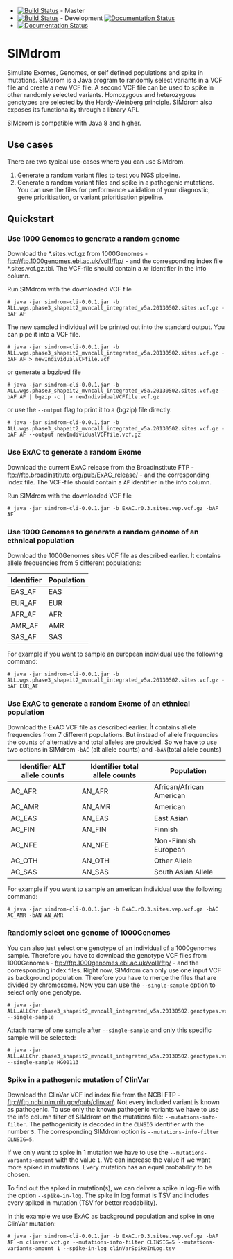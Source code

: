 * [![Build Status](https://travis-ci.org/visze/simdrom.svg?branch=master)](https://travis-ci.org/visze/simdrom) - Master 
* [![Build Status](https://travis-ci.org/visze/simdrom.svg?branch=development)](https://travis-ci.org/visze/simdrom) - Development
[![Documentation Status](https://readthedocs.org/projects/simdrom/badge/?version=latest)](http://simdrom.readthedocs.io/en/latest/?badge=latest)
* [![Documentation Status](https://readthedocs.org/projects/simdrom/badge/?version=development)](http://simdrom.readthedocs.io/en/latest/?badge=development)

# SIMdrom

Simulate Exomes, Genomes, or self defined populations and spike in mutations. SIMdrom is a Java program to randomly select variants in a VCF file and create a new VCF file. A second VCF file can be used to spike in other randomly selected variants. Homozygous and heterozygous genotypes are selected by the Hardy-Weinberg principle. SIMdrom also exposes its functionality through a library API.

SIMdrom is compatible with Java 8 and higher.

## Use cases

There are two typical use-cases where you can use SIMdrom. 

1. Generate a random variant files to test you NGS pipeline.
2. Generate a random variant files and spike in a pathogenic mutations. You can use the files for performance validation of your diagnostic, gene prioritisation, or variant prioritisation pipeline.   
 

## Quickstart

### Use 1000 Genomes to generate a random genome

Download the *.sites.vcf.gz from 1000Genomes - ftp://ftp.1000genomes.ebi.ac.uk/vol1/ftp/ - and the corresponding index file *.sites.vcf.gz.tbi. The VCF-file should contain a `AF` identifier in the info column.

Run SIMdrom with the downloaded VCF file
```
# java -jar simdrom-cli-0.0.1.jar -b ALL.wgs.phase3_shapeit2_mvncall_integrated_v5a.20130502.sites.vcf.gz -bAF AF
```
The new sampled individual will be printed out into the standard output. You can pipe it into a VCF file.
 ```
# java -jar simdrom-cli-0.0.1.jar -b ALL.wgs.phase3_shapeit2_mvncall_integrated_v5a.20130502.sites.vcf.gz -bAF AF > newIndividualVCFfile.vcf
```
or generate a bgziped file
```
# java -jar simdrom-cli-0.0.1.jar -b ALL.wgs.phase3_shapeit2_mvncall_integrated_v5a.20130502.sites.vcf.gz -bAF AF | bgzip -c | > newIndividualVCFfile.vcf.gz
```
or use the `--output` flag to print it to a (bgzip) file directly.
```
# java -jar simdrom-cli-0.0.1.jar -b ALL.wgs.phase3_shapeit2_mvncall_integrated_v5a.20130502.sites.vcf.gz -bAF AF --output newIndividualVCFfile.vcf.gz
```

### Use ExAC to generate a random Exome

Download the current ExAC release from the Broadinstitute FTP - ftp://ftp.broadinstitute.org/pub/ExAC_release/ - and the corresponding index file. The VCF-file should contain a `AF` identifier in the info column.

Run SIMdrom with the downloaded VCF file
```
# java -jar simdrom-cli-0.0.1.jar -b ExAC.r0.3.sites.vep.vcf.gz -bAF AF
```

### Use 1000 Genomes to generate a random genome of an ethnical population

Download the 1000Genomes sites VCF file as described earlier. Ít contains allele frequencies from 5 different populations:

|Identifier | Population|
|-----------|-----------|
|EAS_AF     |EAS        |
|EUR_AF     |EUR        |
|AFR_AF     |AFR        |
|AMR_AF     |AMR        |
|SAS_AF     |SAS        |

For example if you want to sample an european individual use the following command:
```
# java -jar simdrom-cli-0.0.1.jar -b ALL.wgs.phase3_shapeit2_mvncall_integrated_v5a.20130502.sites.vcf.gz -bAF EUR_AF
```

### Use ExAC to generate a random Exome of an ethnical population

Download the ExAC VCF file as described earlier. Ít contains allele frequencies from 7 different populations. But instead of allele frequencies the counts of alternative and total alleles are provided. So we have to use two options in SIMdrom `-bAC` (alt allele counts) and `-bAN`(total allele counts)



|Identifier ALT allele counts | Identifier total allele counts | Population           |
|-----------------------------|--------------------------------|----------------------|
|AC_AFR                       |AN_AFR                       |African/African American |
|AC_AMR                       |AN_AMR                       |American                 |
|AC_EAS                       |AN_EAS                       |East Asian               |
|AC_FIN                       |AN_FIN                       |Finnish                  |
|AC_NFE                       |AN_NFE                       |Non-Finnish European     |
|AC_OTH                       |AN_OTH                       |Other Allele             |
|AC_SAS                       |AN_SAS                       |South Asian Allele       |

For example if you want to sample an american individual use the following command:
```
# java -jar simdrom-cli-0.0.1.jar -b ExAC.r0.3.sites.vep.vcf.gz -bAC AC_AMR -bAN AN_AMR
```

### Randomly select one genome of 1000Genomes

You can also just select one genotype of an individual of a 1000genomes sample. Therefore you have to download the genotype VCF files from 1000Genomes - ftp://ftp.1000genomes.ebi.ac.uk/vol1/ftp/ - and the corresponding index files. Right now, SIMdrom can only use one input VCF as background population. Therefore you have to merge the files that are divided by chromosome. Now you can use the `--single-sample` option to select only one genotype.
 ```
# java -jar ALL.ALLChr.phase3_shapeit2_mvncall_integrated_v5a.20130502.genotypes.vcf.gz --single-sample
```

Attach name of one sample after `--single-sample` and only this specific sample will be selected:
 ```
# java -jar ALL.ALLChr.phase3_shapeit2_mvncall_integrated_v5a.20130502.genotypes.vcf.gz --single-sample HG00113
```

### Spike in a pathogenic mutation of ClinVar

Download the ClinVar VCF ind index file from the NCBI FTP - ftp://ftp.ncbi.nlm.nih.gov/pub/clinvar/. Not every included variant is known as pathogenic. To use only the known pathogenic variants we have to use the info column filter of SIMdrom on the mutations file: `--mutations-info-filter`. The pathogenicity is decoded in the `CLNSIG` identifier with the number `5`. The corresponding SIMdrom option is `--mutations-info-filter CLNSIG=5`.

If we only want to spike in 1 mutation we have to use the `--mutations-variants-amount` with the value `1`. We can increase the value if we want more spiked in mutations. Every mutation has an equal probability to be chosen.

To find out the spiked in mutation(s), we can deliver a spike in log-file with the option `--spike-in-log`. The spike in log format is TSV and includes every spiked in mutation (TSV for better readability). 

In this example we use ExAC as background population and spike in one ClinVar mutation:
```
# java -jar simdrom-cli-0.0.1.jar -b ExAC.r0.3.sites.vep.vcf.gz -bAF AF -m clinvar.vcf.gz --mutations-info-filter CLINSIG=5 --mutations-variants-amount 1 --spike-in-log clinVarSpikeInLog.tsv
```
